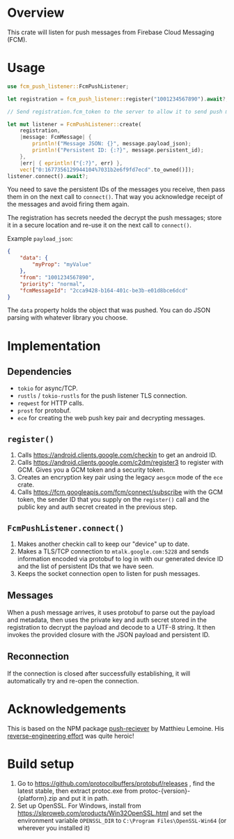 # Overview

This crate will listen for push messages from Firebase Cloud Messaging (FCM).

# Usage

```rust
use fcm_push_listener::FcmPushListener;

let registration = fcm_push_listener::register("1001234567890").await?;

// Send registration.fcm_token to the server to allow it to send push messages to you.

let mut listener = FcmPushListener::create(
    registration,
    |message: FcmMessage| {
        println!("Message JSON: {}", message.payload_json);
        println!("Persistent ID: {:?}", message.persistent_id);
    },
    |err| { eprintln!("{:?}", err) },
    vec!["0:1677356129944104%7031b2e6f9fd7ecd".to_owned()]);
listener.connect().await?;
```

You need to save the persistent IDs of the messages you receive, then pass them in on the next call to `connect()`. That way you acknowledge receipt of the messages and avoid firing them again.

The registration has secrets needed the decrypt the push messages; store it in a secure location and re-use it on the next call to `connect()`.

Example `payload_json`:
```json
{
    "data": {
        "myProp": "myValue"
    },
    "from": "1001234567890",
    "priority": "normal",
    "fcmMessageId": "2cca9428-b164-401c-be3b-e01d8bce6dcd"
}
```

The `data` property holds the object that was pushed. You can do JSON parsing with whatever library you choose.

# Implementation

## Dependencies

* `tokio` for async/TCP.
* `rustls` / `tokio-rustls` for the push listener TLS connection.
* `reqwest` for HTTP calls.
* `prost` for protobuf.
* `ece` for creating the web push key pair and decrypting messages.

## `register()`

1) Calls https://android.clients.google.com/checkin to get an android ID.
2) Calls https://android.clients.google.com/c2dm/register3 to register with GCM. Gives you a GCM token and a security token.
3) Creates an encryption key pair using the legacy `aesgcm` mode of the `ece` crate.
4) Calls https://fcm.googleapis.com/fcm/connect/subscribe with the GCM token, the sender ID that you supply on the `register()` call and the public key and auth secret created in the previous step.

## `FcmPushListener.connect()`

1) Makes another checkin call to keep our "device" up to date.
2) Makes a TLS/TCP connection to `mtalk.google.com:5228` and sends information encoded via protobuf to log in with our generated device ID and the list of persistent IDs that we have seen.
3) Keeps the socket connection open to listen for push messages.

## Messages

When a push message arrives, it uses protobuf to parse out the payload and metadata, then uses the private key and auth secret stored in the registration to decrypt the payload and decode to a UTF-8 string. It then invokes the provided closure with the JSON payload and persistent ID.

## Reconnection

If the connection is closed after successfully establishing, it will automatically try and re-open the connection.

# Acknowledgements

This is based on the NPM package [push-reciever](https://github.com/MatthieuLemoine/push-receiver) by Matthieu Lemoine. His [reverse-engineering effort](https://medium.com/@MatthieuLemoine/my-journey-to-bring-web-push-support-to-node-and-electron-ce70eea1c0b0) was quite heroic!

# Build setup

1) Go to https://github.com/protocolbuffers/protobuf/releases , find the latest stable, then extract protoc.exe from protoc-{version}-{platform}.zip and put it in path.
2) Set up OpenSSL. For Windows, install from https://slproweb.com/products/Win32OpenSSL.html and set the environment variable `OPENSSL_DIR` to `C:\Program Files\OpenSSL-Win64` (or wherever you installed it)